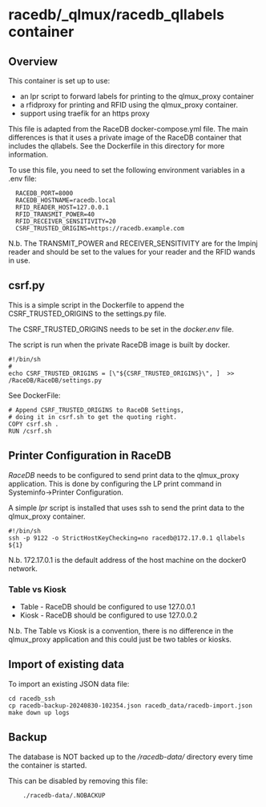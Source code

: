 # racedb/_qlmux/racedb\_qllabels container

## Overview
This container is set up to use:
  - an lpr script to forward labels for printing to the qlmux\_proxy container
  - a rfidproxy for printing and RFID using the qlmux\_proxy container. 
  - support using traefik for an https proxy 

This file is adapted from the RaceDB docker-compose.yml file. The main differences is
that it uses a private image of the RaceDB container that includes the qllabels. See
the Dockerfile in this directory for more information.

To use this file, you need to set the following environment variables in a .env file:
```
  RACEDB_PORT=8000
  RACEDB_HOSTNAME=racedb.local
  RFID_READER_HOST=127.0.0.1
  RFID_TRANSMIT_POWER=40
  RFID_RECEIVER_SENSITIVITY=20
  CSRF_TRUSTED_ORIGINS=https://racedb.example.com
```
N.b. The TRANSMIT\_POWER and RECEIVER\_SENSITIVITY are for the Impinj reader and should be set to the values for your reader
and the RFID wands in use.



## csrf.py

This is a simple script in the Dockerfile to append the CSRF\_TRUSTED\_ORIGINS to the settings.py file.

The CSRF\_TRUSTED\_ORIGINS needs to be set in the *docker.env* file.

The script is run when the private RaceDB image is built by docker.

```
#!/bin/sh
#
echo CSRF_TRUSTED_ORIGINS = [\"${CSRF_TRUSTED_ORIGINS}\", ]  >> /RaceDB/RaceDB/settings.py
```

See DockerFile:
```
# Append CSRF_TRUSTED_ORIGINS to RaceDB	Settings, 
# doing it in csrf.sh to get the quoting right.
COPY csrf.sh .
RUN /csrf.sh
```

## Printer Configuration in RaceDB

*RaceDB* needs to be configured to send print data to the qlmux\_proxy application. This is done by
configuring the LP print command in Systeminfo\->Printer Configuration. 

A simple *lpr* script is installed that uses ssh to send the print data to the qlmux\_proxy container.
```
#!/bin/sh
ssh -p 9122 -o StrictHostKeyChecking=no racedb@172.17.0.1 qllabels ${1} 
```

N.b. 172.17.0.1 is the default address of the host machine on the docker0 network.


### Table vs Kiosk
- Table - RaceDB should be configured to use 127.0.0.1
- Kiosk - RaceDB should be configured to use 127.0.0.2

N.b. The Table vs Kiosk is a convention, there is no difference in the qlmux\_proxy application and this could just be two
tables or kiosks.

## Import of existing data

To import an existing JSON data file:
```
cd racedb_ssh
cp racedb-backup-20240830-102354.json racedb_data/racedb-import.json
make down up logs
```


## Backup
The database is NOT backed up to the */racedb-data/* directory every time the container is started.

This can be disabled by removing this file: 
```
    ./racedb-data/.NOBACKUP
```

